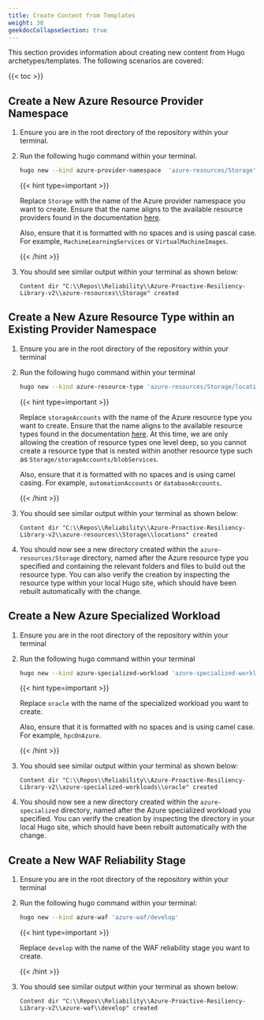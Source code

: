 ```yaml
---
title: Create Content from Templates
weight: 30
geekdocCollapseSection: true
---
```


This section provides information about creating new content from Hugo archetypes/templates. The following scenarios are covered:

{{< toc >}}

## Create a New Azure Resource Provider Namespace

1. Ensure you are in the root directory of the repository within your terminal.
1. Run the following hugo command within your terminal.

   ```bash
   hugo new --kind azure-provider-namespace  'azure-resources/Storage'
   ```

   {{< hint type=important >}}

   Replace `Storage` with the name of the Azure provider namespace you want to create. Ensure that the name aligns to the available resource providers found in the documentation [here](https://learn.microsoft.com/en-us/azure/templates/#find-resources).

   Also, ensure that it is formatted with no spaces and is using pascal case. For example, `MachineLearningServices` or `VirtualMachineImages`.

   {{< /hint >}}

1. You should see similar output within your terminal as shown below:

   ```text
   Content dir "C:\\Repos\\Reliability\\Azure-Proactive-Resiliency-Library-v2\\azure-resources\\Storage" created
   ```

## Create a New Azure Resource Type within an Existing Provider Namespace

1. Ensure you are in the root directory of the repository within your terminal
1. Run the following hugo command within your terminal

   ```bash
   hugo new --kind azure-resource-type 'azure-resources/Storage/locations'
   ```

   {{< hint type=important >}}

   Replace `storageAccounts` with the name of the Azure resource type you want to create. Ensure that the name aligns to the available resource types found in the documentation [here](https://learn.microsoft.com/en-us/azure/templates/#find-resources). At this time, we are only allowing the creation of resource types one level deep, so you cannot create a resource type that is nested within another resource type such as `Storage/storageAccounts/blobServices`.

   Also, ensure that it is formatted with no spaces and is using camel casing. For example, `automationAccounts` or `databaseAccounts`.

   {{< /hint >}}

1. You should see similar output within your terminal as shown below:

   ```text
   Content dir "C:\\Repos\\Reliability\\Azure-Proactive-Resiliency-Library-v2\\azure-resources\\Storage\\locations" created
   ```

1. You should now see a new directory created within the `azure-resources/Storage` directory, named after the Azure resource type you specified and containing the relevant folders and files to build out the resource type. You can also verify the creation by inspecting the resource type within your local Hugo site, which should have been rebuilt automatically with the change.

## Create a New Azure Specialized Workload

1. Ensure you are in the root directory of the repository within your terminal
1. Run the following hugo command within your terminal

   ```bash
   hugo new --kind azure-specialized-workload 'azure-specialized-workloads/oracle'
   ```

   {{< hint type=important >}}

   Replace `oracle` with the name of the specialized workload you want to create.

   Also, ensure that it is formatted with no spaces and is using camel case. For example, `hpcOnAzure`.

   {{< /hint >}}

1. You should see similar output within your terminal as shown below:

   ```text
   Content dir "C:\\Repos\\Reliability\\Azure-Proactive-Resiliency-Library-v2\\azure-specialized-workloads\\oracle" created
   ```

1. You should now see a new directory created within the `azure-specialized` directory, named after the Azure specialized workload you specified. You can verify the creation by inspecting the directory in your local Hugo site, which should have been rebuilt automatically with the change.

## Create a New WAF Reliability Stage

1. Ensure you are in the root directory of the repository within your terminal
1. Run the following hugo command within your terminal:

    ```bash
    hugo new --kind azure-waf 'azure-waf/develop'
    ```

    {{< hint type=important >}}

    Replace `develop` with the name of the WAF reliability stage you want to create.

    {{< /hint >}}

1. You should see similar output within your terminal as shown below:

    ```text
    Content dir "C:\\Repos\\Reliability\\Azure-Proactive-Resiliency-Library-v2\\azure-waf\\develop" created
    ```
